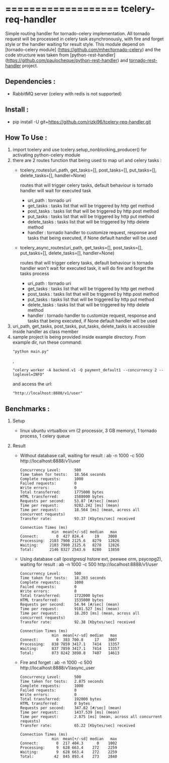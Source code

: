 ===================
tcelery-req-handler
===================

Simple routing handler for tornado-celery implementation. All tornado request will be processed in celery task asynchronously,
with fire and forget style or the handler waiting for result style. This module depend on [tornado-celery module]
(https://github.com/mher/tornado-celery) and the code structure was taken from [python-rest-handler]
(https://github.com/paulocheque/python-rest-handler) and [tornado-rest-handler](https://github.com/paulocheque/tornado-rest-handler)
project.


Dependencies :
--------------
* RabbitMQ server (celery with redis is not supported)


Install :
---------
* pip install -U git+https://github.com/rizki96/tcelery-req-handler.git


How To Use :
------------
1. import tcelery and use tcelery.setup_nonblocking_producer() for activating python-celery module
2. there are 2 routes function that being used to map url and celery tasks :
    * tcelery_routes(uri_path, get_tasks=[], post_tasks=[], put_tasks=[], delete_tasks=[], handler=None)

        routes that will trigger celery tasks, default behaviour is tornado handler will wait for executed task
        - uri_path : tornado uri
        - get_tasks : tasks list that will be triggered by http get method
        - post_tasks : tasks list that will be triggered by http post method
        - put_tasks : tasks list that will be triggered by http put method
        - delete_tasks : tasks list that will be triggered by http delete method
        - handler : tornado handler to customize request, response and tasks that being executed, if None default handler will
                    be used
    * tcelery_async_routes(uri_path, get_tasks=[], post_tasks=[], put_tasks=[], delete_tasks=[], handler=None)

        routes that will trigger celery tasks, default behaviour is tornado handler won't wait for executed task, it will
        do fire and forget the tasks process
        - uri_path : tornado uri
        - get_tasks : tasks list that will be triggered by http get method
        - post_tasks : tasks list that will be triggered by http post method
        - put_tasks : tasks list that will be triggered by http put method
        - delete_tasks : tasks list that will be triggered by http delete method
        - handler : tornado handler to customize request, response and tasks that being executed, if None default handler will
                    be used
3. uri_path, get_tasks, post_tasks, put_tasks, delete_tasks is accessible inside handler as class member
4. sample project is being provided inside example directory. From example dir, run these command:
    ```
    "python main.py"
    ```
    ,
    ```
    "celery worker -A backend.v1 -Q payment_default1 --concurrency 2 --loglevel=INFO"
    ```
    and access the url:
    ```
    "http://localhost:8888/v1/user"
    ```

Benchmarks :
------------
1. Setup

    * linux ubuntu virtualbox vm (2 processor, 3 GB memory), 1 tornado process, 1 celery queue

2. Result

    * Without database call, waiting for result :
      ab -n 1000 -c 500 http://localhost:8888/v1/user

        ```
        Concurrency Level:      500
        Time taken for tests:   18.564 seconds
        Complete requests:      1000
        Failed requests:        0
        Write errors:           0
        Total transferred:      1775000 bytes
        HTML transferred:       1588000 bytes
        Requests per second:    53.87 [#/sec] (mean)
        Time per request:       9282.242 [ms] (mean)
        Time per request:       18.564 [ms] (mean, across all concurrent requests)
        Transfer rate:          93.37 [Kbytes/sec] received

        Connection Times (ms)
                      min  mean[+/-sd] median   max
        Connect:        0  427 824.4     19    3008
        Processing:  2103 7900 2125.6   8279   12826
        Waiting:     2103 7900 2125.6   8278   12826
        Total:       2146 8327 2543.6   8280   13850
        ```

    * Using database call (postgresql hstore ext, peewee orm, psycopg2), waiting for result :
      ab -n 1000 -c 500 http://localhost:8888/v1/user

        ```
        Concurrency Level:      500
        Time taken for tests:   18.203 seconds
        Complete requests:      1000
        Failed requests:        0
        Write errors:           0
        Total transferred:      1722000 bytes
        HTML transferred:       1535000 bytes
        Requests per second:    54.94 [#/sec] (mean)
        Time per request:       9101.527 [ms] (mean)
        Time per request:       18.203 [ms] (mean, across all concurrent requests)
        Transfer rate:          92.38 [Kbytes/sec] received

        Connection Times (ms)
                      min  mean[+/-sd] median   max
        Connect:        0  383 700.8     17    3007
        Processing:   838 7859 3417.1   7414   13357
        Waiting:      837 7859 3417.1   7414   13357
        Total:        873 8242 3898.8   7487   14613
        ```

    * Fire and forget :
      ab -n 1000 -c 500 http://localhost:8888/v1/async_user

        ```
        Concurrency Level:      500
        Time taken for tests:   2.875 seconds
        Complete requests:      1000
        Failed requests:        0
        Write errors:           0
        Total transferred:      192000 bytes
        HTML transferred:       0 bytes
        Requests per second:    347.82 [#/sec] (mean)
        Time per request:       1437.539 [ms] (mean)
        Time per request:       2.875 [ms] (mean, across all concurrent requests)
        Transfer rate:          65.22 [Kbytes/sec] received

        Connection Times (ms)
                      min  mean[+/-sd] median   max
        Connect:        0  217 404.3      0    1002
        Processing:     9  628 663.4    272    2259
        Waiting:        9  628 663.4    272    2259
        Total:         42  845 893.4    273    2840
        ```